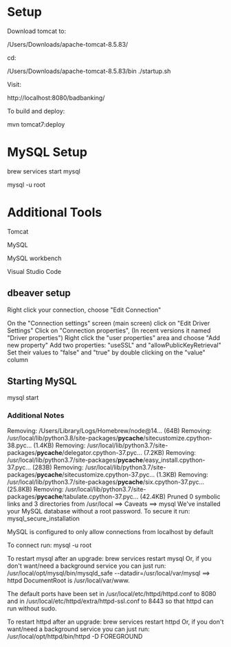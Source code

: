 # Setup

Download tomcat to:

/Users/Downloads/apache-tomcat-8.5.83/

cd:

/Users/Downloads/apache-tomcat-8.5.83/bin
./startup.sh

Visit:

http://localhost:8080/badbanking/

To build and deploy:

mvn tomcat7:deploy

# MySQL Setup

brew services start mysql

mysql -u root

# Additional Tools

Tomcat

MySQL

MySQL workbench

Visual Studio Code

## dbeaver setup

Right click your connection, choose "Edit Connection"

On the "Connection settings" screen (main screen) click on "Edit Driver Settings"
Click on "Connection properties", (In recent versions it named "Driver properties")
Right click the "user properties" area and choose "Add new property"
Add two properties: "useSSL" and "allowPublicKeyRetrieval"
Set their values to "false" and "true" by double clicking on the "value" column

## Starting MySQL

mysql start
### Additional Notes

Removing: /Users/Library/Logs/Homebrew/node@14... (64B)
Removing: /usr/local/lib/python3.8/site-packages/__pycache__/sitecustomize.cpython-38.pyc... (1.4KB)
Removing: /usr/local/lib/python3.7/site-packages/__pycache__/delegator.cpython-37.pyc... (7.2KB)
Removing: /usr/local/lib/python3.7/site-packages/__pycache__/easy_install.cpython-37.pyc... (283B)
Removing: /usr/local/lib/python3.7/site-packages/__pycache__/sitecustomize.cpython-37.pyc... (1.3KB)
Removing: /usr/local/lib/python3.7/site-packages/__pycache__/six.cpython-37.pyc... (25.8KB)
Removing: /usr/local/lib/python3.7/site-packages/__pycache__/tabulate.cpython-37.pyc... (42.4KB)
Pruned 0 symbolic links and 3 directories from /usr/local
==> Caveats
==> mysql
We've installed your MySQL database without a root password. To secure it run:
    mysql_secure_installation

MySQL is configured to only allow connections from localhost by default

To connect run:
    mysql -u root

To restart mysql after an upgrade:
  brew services restart mysql
Or, if you don't want/need a background service you can just run:
  /usr/local/opt/mysql/bin/mysqld_safe --datadir=/usr/local/var/mysql
==> httpd
DocumentRoot is /usr/local/var/www.

The default ports have been set in /usr/local/etc/httpd/httpd.conf to 8080 and in
/usr/local/etc/httpd/extra/httpd-ssl.conf to 8443 so that httpd can run without sudo.

To restart httpd after an upgrade:
  brew services restart httpd
Or, if you don't want/need a background service you can just run:
  /usr/local/opt/httpd/bin/httpd -D FOREGROUND
